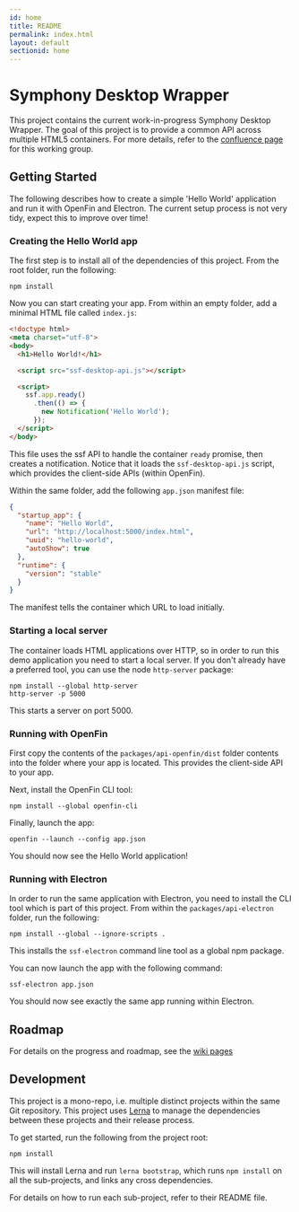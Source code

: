 ```yaml
---
id: home
title: README
permalink: index.html
layout: default
sectionid: home
---
```


# Symphony Desktop Wrapper

This project contains the current work-in-progress Symphony Desktop Wrapper. The goal of this project is to provide a common API across multiple HTML5 containers. For more details, refer to the [confluence page](https://symphonyoss.atlassian.net/wiki/display/WGDWAPI/Working+Group+-+Desktop+Wrapper+API) for this working group.

## Getting Started

The following describes how to create a simple 'Hello World' application and run it with OpenFin and Electron. The current setup process is not very tidy, expect this to improve over time!

### Creating the Hello World app

The first step is to install all of the dependencies of this project. From the root folder, run the following:

```
npm install
```

Now you can start creating your app. From within an empty folder, add a minimal HTML file called `index.js`:

```html
<!doctype html>
<meta charset="utf-8">
<body>
  <h1>Hello World!</h1>

  <script src="ssf-desktop-api.js"></script>

  <script>
    ssf.app.ready()
      .then(() => {
        new Notification('Hello World');
      });
  </script>
</body>
```

This file uses the ssf API to handle the container `ready` promise, then creates a notification. Notice that it loads the `ssf-desktop-api.js` script, which provides the client-side APIs (within OpenFin).

Within the same folder, add the following `app.json` manifest file:

```json
{
  "startup_app": {
    "name": "Hello World",
    "url": "http://localhost:5000/index.html",
    "uuid": "hello-world",
    "autoShow": true
  },
  "runtime": {
    "version": "stable"
  }
}
```

The manifest tells the container which URL to load initially.

### Starting a local server

The container loads HTML applications over HTTP, so in order to run this demo application you need to start a local server. If you don't already have a preferred tool, you can use the node `http-server` package:

```
npm install --global http-server
http-server -p 5000
```

This starts a server on port 5000.

### Running with OpenFin

First copy the contents of the `packages/api-openfin/dist` folder contents into the folder where your app is located. This provides the client-side API to your app.

Next, install the OpenFin CLI tool:

```
npm install --global openfin-cli
```

Finally, launch the app:

```
openfin --launch --config app.json
```

You should now see the Hello World application!

### Running with Electron

In order to run the same application with Electron, you need to install the CLI tool which is part of this project. From within the `packages/api-electron` folder, run the following:

```
npm install --global --ignore-scripts .
```

This installs the `ssf-electron` command line tool as a global npm package.

You can now launch the app with the following command:

```
ssf-electron app.json
```

You should now see exactly the same app running within Electron.

## Roadmap

For details on the progress and roadmap, see the [wiki pages](https://github.com/ScottLogic/ssf-desktop-wrapper/wiki)

## Development

This project is a mono-repo, i.e. multiple distinct projects within the same Git repository. This project uses [Lerna](https://github.com/lerna/lerna) to manage the dependencies between these projects and their release process.

To get started, run the following from the project root:

```
npm install
```

This will install Lerna and run `lerna bootstrap`, which runs `npm install` on all the sub-projects, and links any cross dependencies.

For details on how to run each sub-project, refer to their README file.
